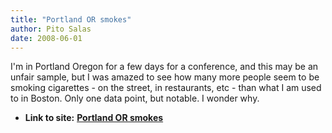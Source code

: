 ```yaml
---
title: "Portland OR smokes"
author: Pito Salas
date: 2008-06-01
---
```


I'm in Portland Oregon for a few days for a conference, and this may be an
unfair sample, but I was amazed to see how many more people seem to be smoking
cigarettes - on the street, in restaurants, etc - than what I am used to in
Boston. Only one data point, but notable. I wonder why.


* **Link to site:** **[Portland OR smokes](None)**
